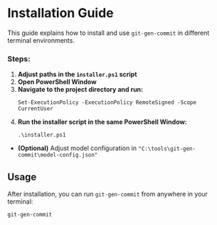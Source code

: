 # Installation Guide
This guide explains how to install and use `git-gen-commit` in different terminal environments.

### Steps:
1. **Adjust paths in the ``installer.ps1`` script**
2. **Open PowerShell Window**
3. **Navigate to the project directory and run:**
   ```shell
   Set-ExecutionPolicy -ExecutionPolicy RemoteSigned -Scope CurrentUser
   ```
4. **Run the installer script in the same PowerShell Window:**
   ```shell
   .\installer.ps1
   ```
- **(Optional)** Adjust model configuration in ``"C:\tools\git-gen-commit\model-config.json"``


## Usage

After installation, you can run ``git-gen-commit`` from anywhere in your terminal:
```bash
git-gen-commit
```